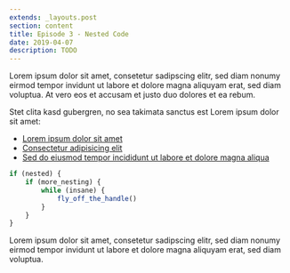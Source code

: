 ```yaml
---
extends: _layouts.post
section: content
title: Episode 3 - Nested Code
date: 2019-04-07
description: TODO
---
```


Lorem ipsum dolor sit amet, consetetur sadipscing elitr, sed diam nonumy eirmod
tempor invidunt ut labore et dolore magna aliquyam erat, sed diam voluptua. At
vero eos et accusam et justo duo dolores et ea rebum.

Stet clita kasd gubergren, no sea takimata sanctus est Lorem ipsum dolor sit
amet:

- [Lorem ipsum dolor sit amet](#)
- [Consectetur adipisicing elit](#)
- [Sed do eiusmod tempor incididunt ut labore et dolore magna aliqua](#)

```js
if (nested) {
    if (more_nesting) {
        while (insane) {
            fly_off_the_handle()
        }
    }
}
```

Lorem ipsum dolor sit amet, consetetur sadipscing elitr, sed diam nonumy eirmod
tempor invidunt ut labore et dolore magna aliquyam erat, sed diam voluptua.
